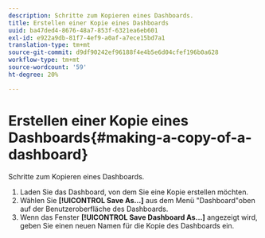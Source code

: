 ```yaml
---
description: Schritte zum Kopieren eines Dashboards.
title: Erstellen einer Kopie eines Dashboards
uuid: ba47ded4-8676-48a7-853f-6321ea6eb601
exl-id: e922a9db-81f7-4ef9-a0af-a7ece15bd7a1
translation-type: tm+mt
source-git-commit: d9df90242ef96188f4e4b5e6d04cfef196b0a628
workflow-type: tm+mt
source-wordcount: '59'
ht-degree: 20%

---
```


# Erstellen einer Kopie eines Dashboards{#making-a-copy-of-a-dashboard}

Schritte zum Kopieren eines Dashboards.

1. Laden Sie das Dashboard, von dem Sie eine Kopie erstellen möchten.
1. Wählen Sie **[!UICONTROL Save As…]** aus dem Menü &quot;Dashboard&quot;oben auf der Benutzeroberfläche des Dashboards.
1. Wenn das Fenster **[!UICONTROL Save Dashboard As…]** angezeigt wird, geben Sie einen neuen Namen für die Kopie des Dashboards ein.
